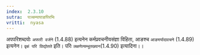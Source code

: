 ```yaml
---
index:  2.3.10
sutra:  पञ्चम्यापाङपिरभिः
vritti:  nyasa
---
```


अपपरिशब्दयोः `अपपरी वर्जने` (1.4.88) इत्यनेन कर्मप्रवचनीयसंज्ञा विहिता, आङश्च `आङमर्यादावचने` (1.4.89) इत्यनेन। `वृक्षं परि विद्योतते` इति। परिः `लक्षणेत्यम्भूतख्यान`(1.4.90) इत्यादिना।।

